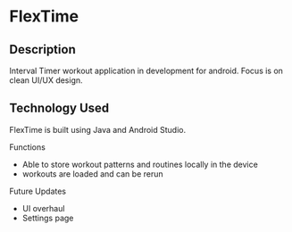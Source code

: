 # FlexTime

Description
-
Interval Timer workout application in development for android. Focus is on clean UI/UX design. 

Technology Used
-
FlexTime is built using Java and Android Studio. 

Functions
- Able to store workout patterns and routines locally in the device
- workouts are loaded and can be rerun

Future Updates
- UI overhaul
- Settings page

